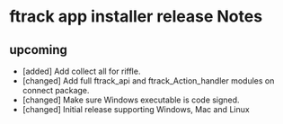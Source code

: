 # ftrack app installer release Notes


## upcoming

* [added] Add collect all for riffle.
* [changed] Add full ftrack_api and ftrack_Action_handler modules on connect package.
* [changed] Make sure Windows executable is code signed.
* [changed] Initial release supporting Windows, Mac and Linux
